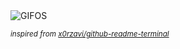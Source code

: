 <div align="justify">
<picture>
    <source media="(prefers-color-scheme: dark)" srcset="https://i.ibb.co/9mMHR1qj/output-gif.gif">
    <source media="(prefers-color-scheme: light)" srcset="https://i.ibb.co/9mMHR1qj/output-gif.gif">
    <img alt="GIFOS" src="https://i.ibb.co/9mMHR1qj/output-gif.gif">
</picture>

<sub><i>inspired from [x0rzavi/github-readme-terminal](https://github.com/x0rzavi/github-readme-terminal)</i></sub>

</div>

<!-- Image deletion URL: https://ibb.co/twdpyvb5/1ee532a4e95f26c0d539abec30cbea0f -->